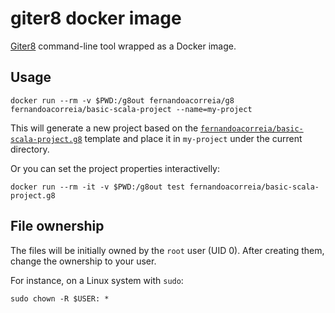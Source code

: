 # giter8 docker image

[Giter8](https://github.com/n8han/giter8) command-line tool wrapped as a Docker image.


## Usage

```
docker run --rm -v $PWD:/g8out fernandoacorreia/g8 fernandoacorreia/basic-scala-project --name=my-project
```

This will generate a new project based on the [`fernandoacorreia/basic-scala-project.g8`](https://github.com/fernandoacorreia/basic-scala-project.g8) template and place it in `my-project` under the current directory.

Or you can set the project properties interactivelly:

```
docker run --rm -it -v $PWD:/g8out test fernandoacorreia/basic-scala-project.g8
```


## File ownership

The files will be initially owned by the `root` user (UID 0). After creating them, change the ownership to your user.

For instance, on a Linux system with `sudo`:

```
sudo chown -R $USER: *
```
